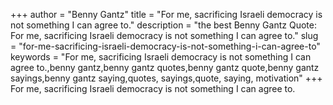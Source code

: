 +++
author = "Benny Gantz"
title = "For me, sacrificing Israeli democracy is not something I can agree to."
description = "the best Benny Gantz Quote: For me, sacrificing Israeli democracy is not something I can agree to."
slug = "for-me-sacrificing-israeli-democracy-is-not-something-i-can-agree-to"
keywords = "For me, sacrificing Israeli democracy is not something I can agree to.,benny gantz,benny gantz quotes,benny gantz quote,benny gantz sayings,benny gantz saying,quotes, sayings,quote, saying, motivation"
+++
For me, sacrificing Israeli democracy is not something I can agree to.
